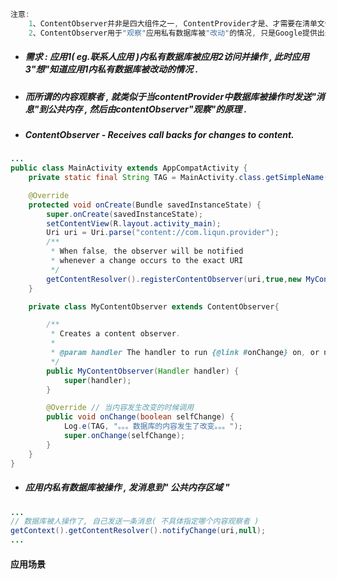 ```java
注意:
    1、ContentObserver并非是四大组件之一, ContentProvider才是、才需要在清单文件中注册.
    2、ContentObserver用于"观察"应用私有数据库被"改动"的情况, 只是Google提供出来的一个API.
```

* ##### 需求 : 应用1\( eg.联系人应用 \)内私有数据库被应用2访问并操作 , 此时应用3"想"知道应用1内私有数据库被改动的情况 .
* ##### 而所谓的内容观察者 , 就类似于当contentProvider中数据库被操作时发送"消息"到公共内存 , 然后由contentObserver"观察"的原理 .
* ##### ContentObserver - Receives call backs for changes to content.

```java
...
public class MainActivity extends AppCompatActivity {
    private static final String TAG = MainActivity.class.getSimpleName();

    @Override
    protected void onCreate(Bundle savedInstanceState) {
        super.onCreate(savedInstanceState);
        setContentView(R.layout.activity_main);
        Uri uri = Uri.parse("content://com.liqun.provider");
        /**
         * When false, the observer will be notified
         * whenever a change occurs to the exact URI
         */
        getContentResolver().registerContentObserver(uri,true,new MyContentObserver(new Handler()));
    }

    private class MyContentObserver extends ContentObserver{

        /**
         * Creates a content observer.
         *
         * @param handler The handler to run {@link #onChange} on, or null if none.
         */
        public MyContentObserver(Handler handler) {
            super(handler);
        }

        @Override // 当内容发生改变的时候调用
        public void onChange(boolean selfChange) {
            Log.e(TAG, "。。。数据库的内容发生了改变。。。");
            super.onChange(selfChange);
        }
    }
}
```

* ##### 应用内私有数据库被操作 , 发消息到" 公共内存区域 "

```java
...
// 数据库被人操作了, 自己发送一条消息( 不具体指定哪个内容观察者 )
getContext().getContentResolver().notifyChange(uri,null);
...
```

#### 应用场景





